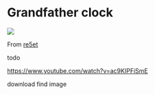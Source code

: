 # Grandfather clock

<img src=pix/leather_kinesis.avif>

From [re5et](//www.reddit.com/user/re5et/)

todo

https://www.youtube.com/watch?v=ac9KIPFiSmE

download find image
